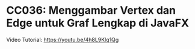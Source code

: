 # CC036: Menggambar Vertex dan Edge untuk Graf Lengkap di JavaFX
Video Tutorial: https://youtu.be/4h8L9Klq1Qg 
